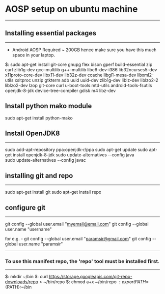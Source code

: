# AOSP setup on ubuntu machine 

---------------------------------------------------------------------
## Installing essential packages
---------------------------------------------------------------------
- Android AOSP Required ~ 200GB hence make sure you have this much space
  in your laptop. 

$: sudo apt-get install git-core gnupg flex bison gperf build-essential zip curl zlib1g-dev gcc-multilib g++-multilib libc6-dev-i386 lib32ncurses5-dev x11proto-core-dev libx11-dev lib32z-dev ccache libgl1-mesa-dev libxml2-utils xsltproc unzip gtkterm adb uuid uuid-dev zlib1g-dev liblz-dev liblzo2-2 liblzo2-dev lzop git-core curl u-boot-tools mtd-utils android-tools-fsutils openjdk-8-jdk device-tree-compiler gdisk m4 libz-dev 

## Install python mako module
sudo apt-get install python-mako

## Install OpenJDK8
-------------------
sudo add-apt-repository ppa:openjdk-r/ppa
sudo apt-get update
sudo apt-get install openjdk-8-jdk
sudo update-alternatives --config java   
sudo update-alternatives --config javac 

## installing git and repo
--------------------------
sudo apt-get install git
sudo apt-get install repo

## configure git
---------------
git config --global user.email "myemail@email.com" 
git config --global user.name "username"         

for e.g. -
git config --global user.email "paramsir@gmail.com"
git config --global user.name "paramsir"  


---------------------------------------------------------------------
### To use this manifest repo, the 'repo' tool must be installed first.
---------------------------------------------------------------------
$: mkdir ~/bin
$: curl https://storage.googleapis.com/git-repo-downloads/repo  > ~/bin/repo
$: chmod a+x ~/bin/repo
$: export PATH=${PATH}:~/bin
